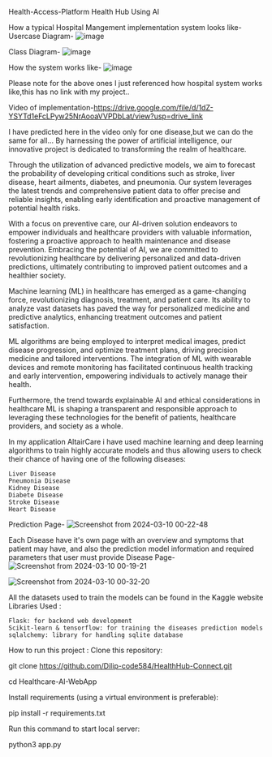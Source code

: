 Health-Access-Platform
Health Hub Using AI

How a typical Hospital Mangement implementation system looks like-
Usercase Diagram-
![image](https://github.com/Dilip-code584/HealthHub-Connect/assets/128896508/40514b6a-d584-4ee4-a7eb-a67bb10c5b31)

Class Diagram-
![image](https://github.com/Dilip-code584/HealthHub-Connect/assets/128896508/694cfe3c-527d-45bc-91a0-e0726bcaaed1)

How the system works like-
![image](https://github.com/Dilip-code584/HealthHub-Connect/assets/128896508/015b5ce3-b624-401d-8547-2de72fda8972)

Please note for the above ones I just referenced how hospital system works like,this has no link with my project..

Video of implementation-https://drive.google.com/file/d/1dZ-YSYTd1eFcLPyw25NrAooaVVPDbLat/view?usp=drive_link


I have predicted here in the video only for one disease,but we can do the same for all...
By harnessing the power of artificial intelligence, our innovative project is dedicated to transforming the realm of healthcare. 

Through the utilization of advanced predictive models, we aim to forecast the probability of developing critical conditions such as stroke, liver disease, heart ailments, diabetes, and pneumonia.
Our system leverages the latest trends and comprehensive patient data to offer precise and reliable insights, enabling early identification and proactive management of potential health risks. 

With a focus on preventive care, our AI-driven solution endeavors to empower individuals and healthcare providers with valuable information, fostering a proactive approach to health maintenance and disease prevention. 
Embracing the potential of AI, we are committed to revolutionizing healthcare by delivering personalized and data-driven predictions, ultimately contributing to improved patient outcomes and a healthier society.

Machine learning (ML) in healthcare has emerged as a game-changing force, revolutionizing diagnosis, treatment, and patient care.
Its ability to analyze vast datasets has paved the way for personalized medicine and predictive analytics, enhancing treatment outcomes and patient satisfaction.

ML algorithms are being employed to interpret medical images, predict disease progression, and optimize treatment plans, driving precision medicine and tailored interventions.
The integration of ML with wearable devices and remote monitoring has facilitated continuous health tracking and early intervention, empowering individuals to actively manage their health.

Furthermore, the trend towards explainable AI and ethical considerations in healthcare ML is shaping a transparent and responsible approach to leveraging these technologies for the benefit of patients, healthcare providers, and society as a whole.

In my application AltairCare i have used machine learning and deep learning algorithms to train highly accurate models and thus allowing users to check their chance of having one of the following diseases:

    Liver Disease
    Pneumonia Disease
    Kidney Disease
    Diabete Disease
    Stroke Disease
    Heart Disease

Prediction Page-
![Screenshot from 2024-03-10 00-22-48](https://github.com/Dilip-code584/HealthHub-Connect/assets/128896508/d9860799-d502-40d7-9d84-280cc511df75)

Each Disease have it's own page with an overview and symptoms that patient may have, and also the prediction model information and required parameters that user must provide
Disease Page-
![Screenshot from 2024-03-10 00-19-21](https://github.com/Dilip-code584/HealthHub-Connect/assets/128896508/3d95c653-ac83-4bd6-9fc0-b7f20041f49f)

![Screenshot from 2024-03-10 00-32-20](https://github.com/Dilip-code584/HealthHub-Connect/assets/128896508/856337dc-d099-421a-b645-7a350ab727f5)

All the datasets used to train the models can be found in the Kaggle website
Libraries Used :

    Flask: for backend web development
    Scikit-learn & tensorflow: for training the diseases prediction models
    sqlalchemy: library for handling sqlite database

 How to run this project :
Clone this repository:

git clone https://github.com/Dilip-code584/HealthHub-Connect.git 

cd Healthcare-AI-WebApp

Install requirements (using a virtual environment is preferable):

pip install -r requirements.txt


Run this command to start local server:

python3 app.py

